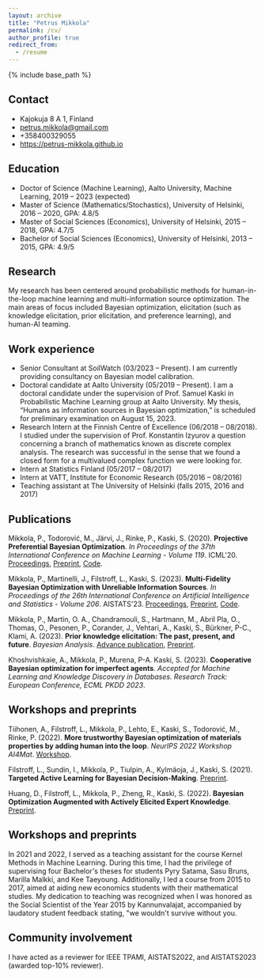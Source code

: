 ```yaml
---
layout: archive
title: "Petrus Mikkola"
permalink: /cv/
author_profile: true
redirect_from:
  - /resume
---
```


{% include base_path %}

<h2>Contact</h2>

* Kajokuja 8 A 1, Finland
* petrus.mikkola@gmail.com
* +358400329055
* https://petrus-mikkola.github.io

<h2>Education</h2>

* Doctor of Science (Machine Learning), Aalto University, Machine Learning, 2019 – 2023 (expected)
* Master of Science (Mathematics/Stochastics), University of Helsinki, 2016 – 2020, GPA: 4.8/5
* Master of Social Sciences (Economics), University of Helsinki, 2015 – 2018, GPA: 4.7/5
* Bachelor of Social Sciences (Economics), University of Helsinki, 2013 – 2015, GPA: 4.9/5

<h2>Research</h2>

My research has been centered around probabilistic methods for human-in-the-loop machine learning and multi-information source optimization. The main areas of focus included Bayesian optimization, elicitation (such as knowledge elicitation, prior elicitation, and preference learning), and human-AI teaming.<br>

<h2>Work experience</h2>

* Senior Consultant at SoilWatch (03/2023 – Present). I am currently providing consultancy on Bayesian model calibration.
* Doctoral candidate at Aalto University (05/2019 – Present). I am a doctoral candidate under the supervision of Prof. Samuel Kaski in Probabilistic Machine Learning group at Aalto University. My thesis, “Humans as information sources in Bayesian optimization,” is scheduled for preliminary examination on August 15, 2023.
* Research Intern at the Finnish Centre of Excellence (06/2018 – 08/2018). I studied under the supervision of Prof. Konstantin Izyurov a question concerning a branch of mathematics known as discrete complex analysis. The research was successful in the sense that we found a closed form for a multivalued complex function we were looking for.
* Intern at Statistics Finland (05/2017 – 08/2017)
* Intern at VATT, Institute for Economic Research (05/2016 – 08/2016)
* Teaching assistant at The University of Helsinki (falls 2015, 2016 and 2017)

<h2>Publications</h2>

Mikkola, P., Todorović, M., Järvi, J., Rinke, P., Kaski, S. (2020). <b>Projective Preferential Bayesian Optimization</b>. <i>In Proceedings of the 37th International Conference on Machine Learning - Volume 119</i>. ICML'20. <a href="http://proceedings.mlr.press/v119/mikkola20a.html">Proceedings</a>, <a href="https://arxiv.org/abs/2002.03113">Preprint</a>, <a href="https://github.com/AaltoPML/PPBO">Code</a>. <br>

Mikkola, P., Martinelli, J., Filstroff, L., Kaski, S. (2023). <b>Multi-Fidelity Bayesian Optimization with Unreliable Information Sources</b>. <i>In Proceedings of the 26th International Conference on Artificial Intelligence and Statistics - Volume 206</i>. AISTATS'23. <a href="https://proceedings.mlr.press/v206/mikkola23a.html">Proceedings</a>, <a href="https://arxiv.org/abs/2210.13937">Preprint</a>, <a href="https://github.com/AaltoPML/rMFBO">Code</a>. <br>

Mikkola, P., Martin, O. A., Chandramouli, S., Hartmann, M., Abril Pla, O., Thomas, O., Pesonen, P., Corander, J., Vehtari, A., Kaski, S., Bürkner, P-C., Klami, A. (2023). <b>Prior knowledge elicitation: The past, present, and future</b>. <i>Bayesian Analysis</i>. <a href="https://projecteuclid.org/journals/bayesian-analysis/advance-publication/Prior-Knowledge-Elicitation-The-Past-Present-and-Future/10.1214/23-BA1381.full">Advance publication</a>, <a href="https://arxiv.org/abs/2112.01380">Preprint</a>.<br>

Khoshvishkaie, A., Mikkola, P., Murena, P-A. Kaski, S. (2023). <b>Cooperative Bayesian optimization for imperfect agents</b>. <i>Accepted for Machine Learning and Knowledge Discovery in Databases. Research Track: European Conference, ECML PKDD 2023</i>.<br>

<h2>Workshops and preprints</h2>

Tiihonen, A., Filstroff, L., Mikkola, P., Lehto, E., Kaski, S., Todorović, M., Rinke, P. (2022). <b>More trustworthy Bayesian optimization of materials properties by adding human into the loop</b>. <i>NeurIPS 2022 Workshop AI4Mat</i>. <a href="https://openreview.net/forum?id=JQSzcd_Zc62">Workshop</a>.<br>

Filstroff, L., Sundin, I., Mikkola, P., Tiulpin, A., Kylmäoja, J., Kaski, S. (2021). <b>Targeted Active Learning for Bayesian Decision-Making</b>. <a href="https://arxiv.org/abs/2106.04193">Preprint</a>.<br>

Huang, D., Filstroff, L., Mikkola, P., Zheng, R., Kaski, S. (2022). <b>Bayesian Optimization Augmented with Actively Elicited Expert Knowledge</b>. <a href="https://arxiv.org/abs/2208.08742">Preprint</a>.
  

<h2>Workshops and preprints</h2>

In 2021 and 2022, I served as a teaching assistant for the course Kernel Methods in Machine Learning. During this time, I had the privilege of supervising four Bachelor's theses for students Pyry Satama, Sasu Bruns, Marilla Malkki, and Kee Taeyoung. Additionally, I led a course from 2015 to 2017, aimed at aiding new economics students with their mathematical studies. My dedication to teaching was recognized when I was honored as the Social Scientist of the Year 2015 by Kannunvalajat, accompanied by laudatory student feedback stating, "we wouldn't survive without you.

<h2>Community involvement</h2>

I have acted as a reviewer for IEEE TPAMI, AISTATS2022, and AISTATS2023 (awarded top-10% reviewer).
  
